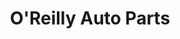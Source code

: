 ---
title: "O'Reilly Auto Parts"
url: /mesa/oreilly-auto-parts-south-ellsworth-road/
shop: Autoteile
---